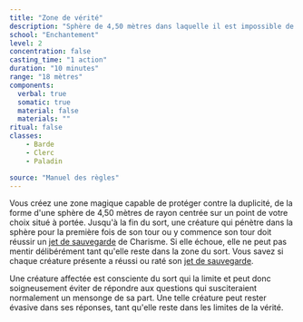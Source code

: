 ```yaml
---
title: "Zone de vérité"
description: "Sphère de 4,50 mètres dans laquelle il est impossible de mentir."
school: "Enchantement"
level: 2
concentration: false
casting_time: "1 action"
duration: "10 minutes"
range: "18 mètres"
components:
  verbal: true
  somatic: true
  material: false
  materials: ""
ritual: false
classes:
    - Barde
    - Clerc
    - Paladin

source: "Manuel des règles"
---
```

Vous créez une zone magique capable de protéger contre la duplicité, de la forme d'une sphère de 4,50 mètres de rayon centrée sur un point de votre choix situé à portée. Jusqu'à la fin du sort, une créature qui pénètre dans la sphère pour la première fois de son tour ou y commence son tour doit réussir un [jet de sauvegarde](/utiliser-les-caracteristiques/#jets-de-sauvegarde) de Charisme. Si elle échoue, elle ne peut pas mentir délibérément tant qu'elle reste dans la zone du sort. Vous savez si chaque créature présente a réussi ou raté son [jet de sauvegarde](/utiliser-les-caracteristiques/#jets-de-sauvegarde).

Une créature affectée est consciente du sort qui la limite et peut donc soigneusement éviter de répondre aux questions qui susciteraient normalement un mensonge de sa part. Une telle créature peut rester évasive dans ses réponses, tant qu'elle reste dans les limites de la vérité.
